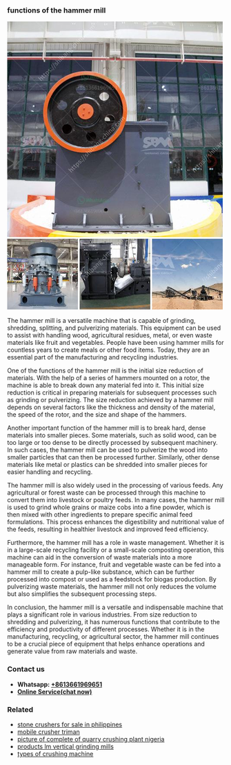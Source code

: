 <h3>functions of the hammer mill</h3><img src='1702953225.jpg' alt=''><p>The hammer mill is a versatile machine that is capable of grinding, shredding, splitting, and pulverizing materials. This equipment can be used to assist with handling wood, agricultural residues, metal, or even waste materials like fruit and vegetables. People have been using hammer mills for countless years to create meals or other food items. Today, they are an essential part of the manufacturing and recycling industries.</p><p>One of the functions of the hammer mill is the initial size reduction of materials. With the help of a series of hammers mounted on a rotor, the machine is able to break down any material fed into it. This initial size reduction is critical in preparing materials for subsequent processes such as grinding or pulverizing. The size reduction achieved by a hammer mill depends on several factors like the thickness and density of the material, the speed of the rotor, and the size and shape of the hammers.</p><p>Another important function of the hammer mill is to break hard, dense materials into smaller pieces. Some materials, such as solid wood, can be too large or too dense to be directly processed by subsequent machinery. In such cases, the hammer mill can be used to pulverize the wood into smaller particles that can then be processed further. Similarly, other dense materials like metal or plastics can be shredded into smaller pieces for easier handling and recycling.</p><p>The hammer mill is also widely used in the processing of various feeds. Any agricultural or forest waste can be processed through this machine to convert them into livestock or poultry feeds. In many cases, the hammer mill is used to grind whole grains or maize cobs into a fine powder, which is then mixed with other ingredients to prepare specific animal feed formulations. This process enhances the digestibility and nutritional value of the feeds, resulting in healthier livestock and improved feed efficiency.</p><p>Furthermore, the hammer mill has a role in waste management. Whether it is in a large-scale recycling facility or a small-scale composting operation, this machine can aid in the conversion of waste materials into a more manageable form. For instance, fruit and vegetable waste can be fed into a hammer mill to create a pulp-like substance, which can be further processed into compost or used as a feedstock for biogas production. By pulverizing waste materials, the hammer mill not only reduces the volume but also simplifies the subsequent processing steps.</p><p>In conclusion, the hammer mill is a versatile and indispensable machine that plays a significant role in various industries. From size reduction to shredding and pulverizing, it has numerous functions that contribute to the efficiency and productivity of different processes. Whether it is in the manufacturing, recycling, or agricultural sector, the hammer mill continues to be a crucial piece of equipment that helps enhance operations and generate value from raw materials and waste.</p><h3>Contact us</h3><ul><li><strong>Whatsapp:&nbsp;<a href="https://wa.me/8613661969651">+8613661969651</a></strong></li><li><a href="https://swt.shibang-china.com/?git&amp;zhl&amp;functions of the hammer mill"><strong>Online Service(chat now)</strong></a></li></ul><h3>Related</h3><ul><li><a href='stone crushers for sale in philippines.md'>stone crushers for sale in philippines</a></li><li><a href='mobile crusher triman.md'>mobile crusher triman</a></li><li><a href='picture of complete of quarry crushing plant nigeria.md'>picture of complete of quarry crushing plant nigeria</a></li><li><a href='products lm vertical grinding mills.md'>products lm vertical grinding mills</a></li><li><a href='types of crushing machine.md'>types of crushing machine</a></li></ul>